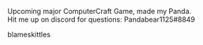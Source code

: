Upcoming major ComputerCraft Game, made my Panda.  
Hit me up on discord for questions: Pandabear1125#8849

blameskittles
